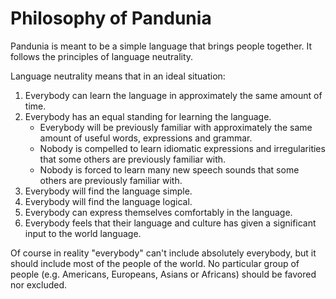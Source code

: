 # Philosophy of Pandunia

Pandunia is meant to be a simple language that brings people together. It follows the principles of language neutrality.

Language neutrality means that in an ideal situation:

1. Everybody can learn the language in approximately the same amount of time.
2. Everybody has an equal standing for learning the language.
    - Everybody will be previously familiar with approximately the same amount of useful words, expressions and grammar.
    - Nobody is compelled to learn idiomatic expressions and irregularities that some others are previously familiar with.
    - Nobody is forced to learn many new speech sounds that some others are previously familiar with.
3. Everybody will find the language simple.
4. Everybody will find the language logical.
5. Everybody can express themselves comfortably in the language.
6. Everybody feels that their language and culture has given a significant input to the world language.

Of course in reality "everybody" can't include absolutely everybody, but it should include most of the people of the world. No particular group of people (e.g. Americans, Europeans, Asians or Africans) should be favored nor excluded.

